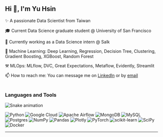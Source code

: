 ## Hi 👋, I'm Yu Hsin

✨ A passionate Data Scientist from Taiwan<br>

🎓 Current Data Science graduate student @ University of San Francisco<br>

💼 Currently working as a Data Science intern @ Salk<br>

🤖 Machine Learning: Deep Learning, Regression, Decision Tree, Clustering, Gradient Boosting, XGBoost, Random Forest<br>

⚒ MLOps: MLflow, DVC, Great Expectations, Metaflow, Evidently, Streamlit<br>

📫 How to reach me: You can message me on [LinkedIn](https://www.linkedin.com/in/yuhsin-wang/) or by [email](mailto:yuhsinwang1202@gmail.com)<br><br>


### Languages and Tools

![Snake animation](https://github.com/wangyuhsin/wangyuhsin/blob/output/github-contribution-grid-snake.svg)

![Python](https://img.shields.io/badge/python-3670A0?style=for-the-badge&logo=python&logoColor=ffdd54) ![Google Cloud](https://img.shields.io/badge/Google%20Cloud-%234285F4.svg?style=for-the-badge&logo=google-cloud&logoColor=white) ![Apache Airflow](https://img.shields.io/badge/Apache%20Airflow-017CEE?style=for-the-badge&logo=Apache%20Airflow&logoColor=white) ![MongoDB](https://img.shields.io/badge/MongoDB-%234ea94b.svg?style=for-the-badge&logo=mongodb&logoColor=white) ![MySQL](https://img.shields.io/badge/mysql-%2300f.svg?style=for-the-badge&logo=mysql&logoColor=white) ![Postgres](https://img.shields.io/badge/postgres-%23316192.svg?style=for-the-badge&logo=postgresql&logoColor=white) ![NumPy](https://img.shields.io/badge/numpy-%23013243.svg?style=for-the-badge&logo=numpy&logoColor=white) ![Pandas](https://img.shields.io/badge/pandas-%23150458.svg?style=for-the-badge&logo=pandas&logoColor=white) ![Plotly](https://img.shields.io/badge/Plotly-%233F4F75.svg?style=for-the-badge&logo=plotly&logoColor=white) ![PyTorch](https://img.shields.io/badge/PyTorch-%23EE4C2C.svg?style=for-the-badge&logo=PyTorch&logoColor=white) ![scikit-learn](https://img.shields.io/badge/scikit--learn-%23F7931E.svg?style=for-the-badge&logo=scikit-learn&logoColor=white) ![SciPy](https://img.shields.io/badge/SciPy-%230C55A5.svg?style=for-the-badge&logo=scipy&logoColor=%white) ![Docker](https://img.shields.io/badge/docker-%230db7ed.svg?style=for-the-badge&logo=docker&logoColor=white)

<!-- ![](https://github-readme-stats.vercel.app/api/top-langs/?username=wangyuhsin&theme=radical&hide_border=false&include_all_commits=false&count_private=false&layout=compact) -->
---
